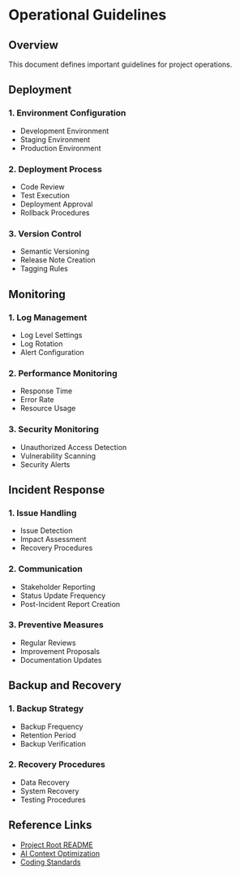 # Operational Guidelines

## Overview
This document defines important guidelines for project operations.

## Deployment

### 1. Environment Configuration
- Development Environment
- Staging Environment
- Production Environment

### 2. Deployment Process
- Code Review
- Test Execution
- Deployment Approval
- Rollback Procedures

### 3. Version Control
- Semantic Versioning
- Release Note Creation
- Tagging Rules

## Monitoring

### 1. Log Management
- Log Level Settings
- Log Rotation
- Alert Configuration

### 2. Performance Monitoring
- Response Time
- Error Rate
- Resource Usage

### 3. Security Monitoring
- Unauthorized Access Detection
- Vulnerability Scanning
- Security Alerts

## Incident Response

### 1. Issue Handling
- Issue Detection
- Impact Assessment
- Recovery Procedures

### 2. Communication
- Stakeholder Reporting
- Status Update Frequency
- Post-Incident Report Creation

### 3. Preventive Measures
- Regular Reviews
- Improvement Proposals
- Documentation Updates

## Backup and Recovery

### 1. Backup Strategy
- Backup Frequency
- Retention Period
- Backup Verification

### 2. Recovery Procedures
- Data Recovery
- System Recovery
- Testing Procedures

## Reference Links
- [Project Root README](../../README.md)
- [AI Context Optimization](../../ai/context/context-optimization.md)
- [Coding Standards](../standards/coding-standards.md) 